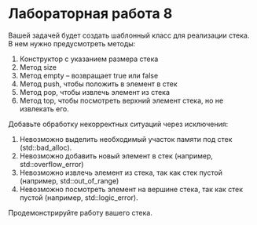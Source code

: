 # Лабораторная работа 8
Вашей задачей будет создать шаблонный класс для реализации стека. В нем нужно предусмотреть методы:
1.	Конструктор с указанием размера стека
2.	Метод size
3.	Метод empty – возвращает true или false
4.	Метод push, чтобы положить в элемент в стек
5.	Метод pop, чтобы извлечь элемент из стека
6.	Метод top, чтобы посмотреть верхний элемент стека, но не извлекать его.

Добавьте обработку некорректных ситуаций через исключения:
1.	Невозможно выделить необходимый участок памяти под стек (std::bad_alloc).
2.	Невозможно добавить новый элемент в стек (например, std::overflow_error)
3.	Невозможно извлечь элемент из стека, так как стек пустой (например, std::out_of_range)
4.	Невозможно посмотреть элемент на вершине стека, так как стек пустой (например, std::logic_error).

Продемонстрируйте работу вашего стека.